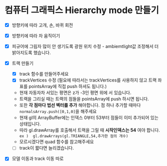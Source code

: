 # 컴퓨터 그래픽스 Hierarchy mode 만들기

- [X] 방향키에 따라 고개, 손, 바퀴 회전

- [X] 방향키에 따라 차 움직이기 

- [X] 피규어에 그림자 많이 안 생기도록 광원 위치 수정
      - ambiemtlight값 조정해서 더 밝아지도록 했습니다.

- [X] 트랙 만들기
  - [X] track 함수를 만들어주세요
  - [X] trackVertices 수정 (필요에 따라서는 trackVertices를 사용하지 않고 트랙 좌표를 pointsArray에 직접 push 하셔도 됩니다.)
  - 현재 자동자차 서있는 평면은 z가 -3인 평면 위에 서 있습니다. 
  - 트랙을 그리실 때는 트랙의 점들을 pointsArray에 push 하시면 됩니다.
  - 또한 **각 점마다 법선 벡터를 추가** 해야합니다. 점 하나 추가할 때마다 `normalsArray.push([0,1,0]`을 해주세요
  - 현재 gl의 ArrayBuffer에는 인덱스 0부터 53부터 점들이 이미 추가되어 있는 상태입니다. 
  - 따라 gl.drawArray를 호출해서 트랙을 그릴 때 **시작인덱스는 54** 여야 합니다.
    `ex )  gl.drawArrays(gl.TRIANGLE,54,추가한 점의 개수)`
  - 모르시겠다면 quad 함수를 참고해주세요
  - [ ] track이 짧다면 늘리겠습니다.
    
- [X] 모델 이동과 track 이동 따로



 



